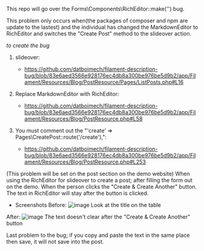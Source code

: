 This repo will go over the Forms\Components\RichEditor::make('') bug.

This problem only occurs when(the packages of composer and npm are update to the lastest) and the individual has changed the MarkdownEditor to RichEditor and switches the "Create Post" method to the slideover action.  

*to create the bug*

1. slideover:
    - https://github.com/datboimech/filament-description-bug/blob/83e6aed3566e928176ec4db8a300be976be5d9b2/app/Filament/Resources/Blog/PostResource/Pages/ListPosts.php#L16

2. Replace MarkdownEditor with RichEditor:
    - https://github.com/datboimech/filament-description-bug/blob/83e6aed3566e928176ec4db8a300be976be5d9b2/app/Filament/Resources/Blog/PostResource.php#L58

3. You must comment out the "'create' => Pages\CreatePost::route('/create'),":
    - https://github.com/datboimech/filament-description-bug/blob/83e6aed3566e928176ec4db8a300be976be5d9b2/app/Filament/Resources/Blog/PostResource.php#L253

(This problem will be set on the post section on the demo website) 
When using the RichEditor for slideover to create a post; after filling the form out on the demo. When the person clicks the "Create & Create Another" button. The text in RichEditor will stay after the button is clicked.

+ Screenshots
Before:
![image](https://github.com/datboimech/filament-description-bug/assets/47047103/c0fc683b-fe13-4455-a4e8-5f9b88ee0a49)
Look at the title on the table

After:
![image](https://github.com/datboimech/filament-description-bug/assets/47047103/c7579785-e834-450f-8915-3b8d87ec8271)
The text doesn't clear after the "Create & Create Another" button

Last problem to the bug; if you copy and paste the text in the same place then save, it will not save into the post.
